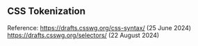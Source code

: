 ## CSS Tokenization
Reference:
https://drafts.csswg.org/css-syntax/ (25 June 2024)
https://drafts.csswg.org/selectors/ (22 August 2024)
